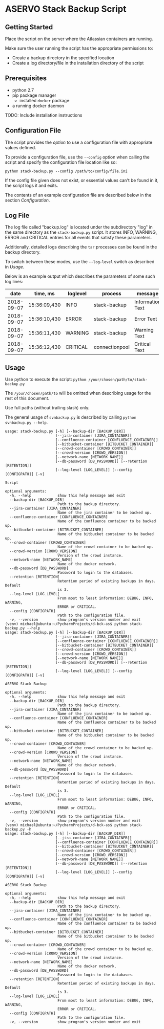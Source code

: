 # ASERVO Stack Backup Script
## Getting Started
Place the script on the server where the Atlassian containers are running.

Make sure the user running the script has the appropriate permissions to:
* Create a backup directory in the specified location
* Create a log directory/file in the installation directory of the script

## Prerequisites
* python 2.7
* pip package manager
  * installed ``docker`` package
* a running docker daemon

TODO: Include installation instructions

## Configuration File  

The script provides the *option* to use a configuration file with appropriate values defined.

To provide a configuration file, use the ``--config`` option when calling the script and specify  the configuration file location like so:  

`python stack-backup.py --config /path/to/config/file.ini`  

If the config file given does not exist, or essential values can't be found in it, the script logs it and exits.

The contents of an example configuration file are described below in the section *Configuration*.  

## Log File  
The log file called "backup.log" is located under the subdirectory "log" in the  same directory as the `stack-backup.py` script. It stores INFO, WARNING, ERROR and CRITICAL entries for all events that satisfy these parameters.  

Additionally, detailed logs describing the ``tar`` processes can be found in the backup directory.

To switch between these modes, use the ``--log-level`` switch as described in *Usage*.

Below is an example output which describes the parameters of some such log lines:  

| date | time, ms | loglevel | process | message |  
| --- | --- | --- | --- | --- |  
| 2018-09-07 | 15:36:09,430 | INFO | stack-backup | Information Text |  
| 2018-09-07 | 15:36:10,430 | ERROR | stack-backup | Error Text |  
| 2018-09-07 | 15:36:11,430 | WARNING| stack-backup | Warning Text |  
| 2018-09-07 | 15:36:12,430 | CRITICAL| connectionpool | Critical Text |

## Usage  

Use python to execute the script: `python /your/chosen/path/to/stack-backup.py`  

The `/your/chosen/path/to` will be omitted when describing usage for the rest of this document.  

Use full paths (without trailing slash) only.

The general usage of `svnbackup.py` is described by calling `python svnbackup.py --help`.
```
usage: stack-backup.py [-h] [--backup-dir [BACKUP_DIR]]
                       [--jira-container [JIRA_CONTAINER]]
                       [--confluence-container [CONFLUENCE_CONTAINER]]
                       [--bitbucket-container [BITBUCKET_CONTAINER]]
                       [--crowd-container [CROWD_CONTAINER]]
                       [--crowd-version [CROWD_VERSION]]
                       [--network-name [NETWORK_NAME]]
                       [--db-password [DB_PASSWORD]] [--retention [RETENTION]]
                       [--log-level [LOG_LEVEL]] [--config [CONFIGPATH]] [-v]

Script

optional arguments:
  -h, --help            show this help message and exit
  --backup-dir [BACKUP_DIR]
                        Path to the backup directory.
  --jira-container [JIRA_CONTAINER]
                        Name of the jira container to be backed up.
  --confluence-container [CONFLUENCE_CONTAINER]
                        Name of the confluence container to be backed up.
  --bitbucket-container [BITBUCKET_CONTAINER]
                        Name of the bitbucket container to be backed up.
  --crowd-container [CROWD_CONTAINER]
                        Name of the crowd container to be backed up.
  --crowd-version [CROWD_VERSION]
                        Version of the crowd instance.
  --network-name [NETWORK_NAME]
                        Name of the docker network.
  --db-password [DB_PASSWORD]
                        Password to login to the databases.
  --retention [RETENTION]
                        Retention period of existing backups in days. Default
                        is 3.
  --log-level [LOG_LEVEL]
                        From most to least information: DEBUG, INFO, WARNING,
                        ERROR or CRITICAL.
  --config [CONFIGPATH]
                        Path to the configuration file.
  -v, --version         show program's version number and exit
(venv) michael@ubuntu:~/PycharmProjects/d-bck-as$ python stack-backup.py --help
usage: stack-backup.py [-h] [--backup-dir [BACKUP_DIR]]
                       [--jira-container [JIRA_CONTAINER]]
                       [--confluence-container [CONFLUENCE_CONTAINER]]
                       [--bitbucket-container [BITBUCKET_CONTAINER]]
                       [--crowd-container [CROWD_CONTAINER]]
                       [--crowd-version [CROWD_VERSION]]
                       [--network-name [NETWORK_NAME]]
                       [--db-password [DB_PASSWORD]] [--retention [RETENTION]]
                       [--log-level [LOG_LEVEL]] [--config [CONFIGPATH]] [-v]

ASERVO Stack Backup

optional arguments:
  -h, --help            show this help message and exit
  --backup-dir [BACKUP_DIR]
                        Path to the backup directory.
  --jira-container [JIRA_CONTAINER]
                        Name of the jira container to be backed up.
  --confluence-container [CONFLUENCE_CONTAINER]
                        Name of the confluence container to be backed up.
  --bitbucket-container [BITBUCKET_CONTAINER]
                        Name of the bitbucket container to be backed up.
  --crowd-container [CROWD_CONTAINER]
                        Name of the crowd container to be backed up.
  --crowd-version [CROWD_VERSION]
                        Version of the crowd instance.
  --network-name [NETWORK_NAME]
                        Name of the docker network.
  --db-password [DB_PASSWORD]
                        Password to login to the databases.
  --retention [RETENTION]
                        Retention period of existing backups in days. Default
                        is 3.
  --log-level [LOG_LEVEL]
                        From most to least information: DEBUG, INFO, WARNING,
                        ERROR or CRITICAL.
  --config [CONFIGPATH]
                        Path to the configuration file.
  -v, --version         show program's version number and exit
(venv) michael@ubuntu:~/PycharmProjects/d-bck-as$ python stack-backup.py -h
usage: stack-backup.py [-h] [--backup-dir [BACKUP_DIR]]
                       [--jira-container [JIRA_CONTAINER]]
                       [--confluence-container [CONFLUENCE_CONTAINER]]
                       [--bitbucket-container [BITBUCKET_CONTAINER]]
                       [--crowd-container [CROWD_CONTAINER]]
                       [--crowd-version [CROWD_VERSION]]
                       [--network-name [NETWORK_NAME]]
                       [--db-password [DB_PASSWORD]] [--retention [RETENTION]]
                       [--log-level [LOG_LEVEL]] [--config [CONFIGPATH]] [-v]

ASERVO Stack Backup

optional arguments:
  -h, --help            show this help message and exit
  --backup-dir [BACKUP_DIR]
                        Path to the backup directory.
  --jira-container [JIRA_CONTAINER]
                        Name of the jira container to be backed up.
  --confluence-container [CONFLUENCE_CONTAINER]
                        Name of the confluence container to be backed up.
  --bitbucket-container [BITBUCKET_CONTAINER]
                        Name of the bitbucket container to be backed up.
  --crowd-container [CROWD_CONTAINER]
                        Name of the crowd container to be backed up.
  --crowd-version [CROWD_VERSION]
                        Version of the crowd instance.
  --network-name [NETWORK_NAME]
                        Name of the docker network.
  --db-password [DB_PASSWORD]
                        Password to login to the databases.
  --retention [RETENTION]
                        Retention period of existing backups in days. Default
                        is 3.
  --log-level [LOG_LEVEL]
                        From most to least information: DEBUG, INFO, WARNING,
                        ERROR or CRITICAL.
  --config [CONFIGPATH]
                        Path to the configuration file.
  -v, --version         show program's version number and exit
```
